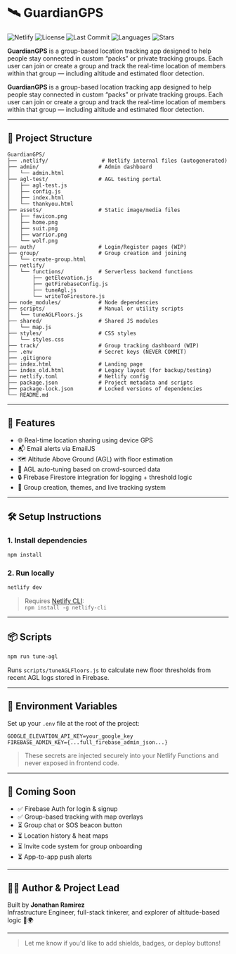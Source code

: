 # 🛰️ GuardianGPS

![Netlify](https://img.shields.io/netlify/67fac27a8f2d26000854e9b8?label=Netlify%20Build)
![License](https://img.shields.io/github/license/john89ram/GuardianGPS)
![Last Commit](https://img.shields.io/github/last-commit/john89ram/GuardianGPS)
![Languages](https://img.shields.io/github/languages/top/john89ram/GuardianGPS)
![Stars](https://img.shields.io/github/stars/john89ram/GuardianGPS?style=social)

**GuardianGPS** is a group-based location tracking app designed to help people stay connected in custom “packs” or private tracking groups. Each user can join or create a group and track the real-time location of members within that group — including altitude and estimated floor detection.

**GuardianGPS** is a group-based location tracking app designed to help people stay connected in custom “packs” or private tracking groups. Each user can join or create a group and track the real-time location of members within that group — including altitude and estimated floor detection.

---

## 📁 Project Structure

```
GuardianGPS/
├── .netlify/                 # Netlify internal files (autogenerated)
├── admin/                   # Admin dashboard
│   └── admin.html
├── agl-test/                # AGL testing portal
│   ├── agl-test.js
│   ├── config.js
│   ├── index.html
│   └── thankyou.html
├── assets/                  # Static image/media files
│   ├── favicon.png
│   ├── home.png
│   ├── suit.png
│   ├── warrior.png
│   └── wolf.png
├── auth/                    # Login/Register pages (WIP)
├── group/                   # Group creation and joining
│   └── create-group.html
├── netlify/
│   └── functions/           # Serverless backend functions
│       ├── getElevation.js
│       ├── getFirebaseConfig.js
│       ├── tuneAgl.js
│       └── writeToFirestore.js
├── node_modules/            # Node dependencies
├── scripts/                 # Manual or utility scripts
│   └── tuneAGLFloors.js
├── shared/                  # Shared JS modules
│   └── map.js
├── styles/                  # CSS styles
│   └── styles.css
├── track/                   # Group tracking dashboard (WIP)
├── .env                     # Secret keys (NEVER COMMIT)
├── .gitignore
├── index.html               # Landing page
├── index_old.html           # Legacy layout (for backup/testing)
├── netlify.toml             # Netlify config
├── package.json             # Project metadata and scripts
├── package-lock.json        # Locked versions of dependencies
└── README.md
```

---

## 🚀 Features

- 🌐 Real-time location sharing using device GPS  
- 📬 Email alerts via EmailJS  
- 🗺️ Altitude Above Ground (AGL) with floor estimation  
- 🔁 AGL auto-tuning based on crowd-sourced data  
- 🔒 Firebase Firestore integration for logging + threshold logic  
- 👥 Group creation, themes, and live tracking system  

---

## 🛠️ Setup Instructions

### 1. Install dependencies

```bash
npm install
```

### 2. Run locally

```bash
netlify dev
```

> Requires [Netlify CLI](https://docs.netlify.com/cli/get-started/):  
> `npm install -g netlify-cli`

---

## 📦 Scripts

```bash
npm run tune-agl
```

Runs `scripts/tuneAGLFloors.js` to calculate new floor thresholds from recent AGL logs stored in Firebase.

---

## 🔐 Environment Variables

Set up your `.env` file at the root of the project:

```env
GOOGLE_ELEVATION_API_KEY=your_google_key
FIREBASE_ADMIN_KEY={...full_firebase_admin_json...}
```

> These secrets are injected securely into your Netlify Functions and never exposed in frontend code.

---

## 📌 Coming Soon

- ✅ Firebase Auth for login & signup  
- ✅ Group-based tracking with map overlays  
- ⏳ Group chat or SOS beacon button  
- ⏳ Location history & heat maps  
- ⏳ Invite code system for group onboarding  
- ⏳ App-to-app push alerts  

---

## 👨‍💻 Author & Project Lead

Built by **Jonathan Ramirez**  
Infrastructure Engineer, full-stack tinkerer, and explorer of altitude-based logic 👣🌍

---

> Let me know if you'd like to add shields, badges, or deploy buttons!